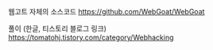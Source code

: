
웹고트 자체의 소스코드
https://github.com/WebGoat/WebGoat

풀이 (한글, 티스토리 블로그 링크)
https://tomatohj.tistory.com/category/Webhacking